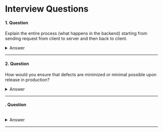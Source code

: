 # Interview Questions

#### 1. Question
Explain the entire process (what happens in the backend) starting from sending request from client to server and then back to client.
<details>
<summary>Answer</summary>
<p>


</p>
</details>

---------------


#### 2. Question
How would you ensure that defects are minimized or minimal possible upon release in production?

<details>
<summary>Answer</summary>
<p>


</p>
</details>

---------------

#### . Question
```javascript

```

<details>
<summary>Answer</summary>
<p>


</p>
</details>

---------------